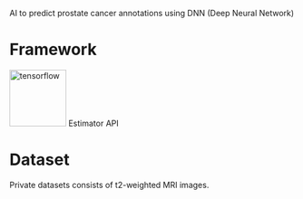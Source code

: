 AI to predict prostate cancer annotations using DNN (Deep Neural Network)

# Framework
<img src="https://www.gstatic.com/devrel-devsite/vbb62cc5a3e8f17e37bae4792b437f28f787df3f9cf9732cbfcc99b4f4ff41a54/tensorflow/images/lockup.svg" alt="tensorflow" width="100">
Estimator API

# Dataset
Private datasets consists of t2-weighted MRI images.
